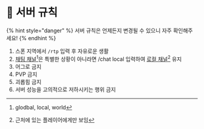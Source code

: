 # 🥥 서버 규칙

{% hint style="danger" %}
서버 규칙은 언제든지 변경될 수 있으니 자주 확인해주세요!
{% endhint %}

1. 스폰 지역에서 `/rtp` 입력 후 자유로운 생활
2. [채팅 채널](#user-content-fn-1)[^1]은 특별한 상황이 아니라면 /chat local 입력하여 [로컬 채널](#user-content-fn-2)[^2] 유지
3. 어그로 금지
4. PVP 금지
5. 괴롭힘 금지
6. 서버 성능을 고의적으로 저하시키는 행위 금지

[^1]: glodbal, local, world

[^2]: 근처에 있는 플레이어에게만 보임
